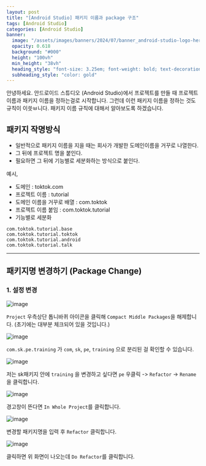 ```yaml
---
layout: post
title: "[Android Studio] 패키지 이름과 package 구조"
tags: [Android Studio]
categories: [Android Studio]
banner:
  image: "/assets/images/banners/2024/07/banner_android-studio-logo-hero.jpg"
  opacity: 0.618
  background: "#000"
  height: "100vh"
  min_height: "38vh"
  heading_style: "font-size: 3.25em; font-weight: bold; text-decoration: underline"
  subheading_style: "color: gold"
--- 
```


안녕하세요.
안드로이드 스튜디오 (Android Studio)에서 프로젝트를 만들 때 프로젝트 이름과 패키지 이름을 정하는걸로 시작합니다.
그런데 이런 패키지 이름을 정하는 것도 규칙이 이씃ㅂ니다.
패키지 이름 규칙에 대해서 알아보도록 하겠습니다.


## 패키지 작명방식
- 일반적으로 패키지 이름을 지을 때는 회사가 개발한 도메인이름을 거꾸로 나열한다.
- 그 뒤에 프로젝트 명을 붙인다.
- 필요하면 그 뒤에 기능별로 세분화하는 방식으로 붙인다.

예시,

- 도메인 : toktok.com
- 프로젝트 이름 : tutorial
- 도메인 이름을 거꾸로 배열 : com.toktok
- 프로젝트 이름 붙임 : com.toktok.tutorial
- 기능별로 세분화
```
com.toktok.tutorial.base
com.toktok.tutorial.toktok
com.toktok.tutorial.android
com.toktok.tutorial.talk
```

---

## 패키지명 변경하기 (Package Change)

### 1. 설정 변경


![image](https://github.com/yunsungjoong/yunsungjoong.github.io/assets/96567925/e493ca60-e620-4cfb-b185-e80ef543cdaf)

`Project` 우측상단 톱니바퀴 아이콘을 클릭해 `Compact Middle Packages`을 해제합니다. (초기에는 대부분 체크되어 있을 것입니다.)



![image](https://github.com/yunsungjoong/yunsungjoong.github.io/assets/96567925/0b1ba653-fa34-4fe5-8463-abb5bb0e8404)

`com.sk.pe.training` 가 `com`, `sk`, `pe`, `training` 으로 분리된 걸 확인할 수 있습니다.



![image](https://github.com/yunsungjoong/yunsungjoong.github.io/assets/96567925/fcb303d3-13ed-498b-b13c-00f83322d27b)

저는 sk패키지 안에 `training` 을 변경하고 싶다면 `pe` 우클릭 -> `Refactor` -> `Rename`을 클릭합니다.


![image](https://github.com/yunsungjoong/yunsungjoong.github.io/assets/96567925/2249010c-312f-4dd9-ab4a-1d7048740b57)

경고창이 뜬다면 `In Whole Project`를 클릭합니다.


![image](https://github.com/yunsungjoong/yunsungjoong.github.io/assets/96567925/696bc74f-fd61-4cf9-ae10-81288ecf066a)

변경할 패키지명을 입력 후 `Refactor` 클릭합니다.

![image](https://github.com/yunsungjoong/yunsungjoong.github.io/assets/96567925/ddc0bff2-d3d3-4ed1-9d7c-34b364f7b2e2)

클릭하면 위 화면이 나오는데 `Do Refactor`를 클릭합니다.

